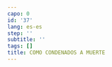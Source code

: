 ```yaml
---
capo: 0
id: '37'
lang: es-es
step: ''
subtitle: ''
tags: []
title: COMO CONDENADOS A MUERTE
---
```

